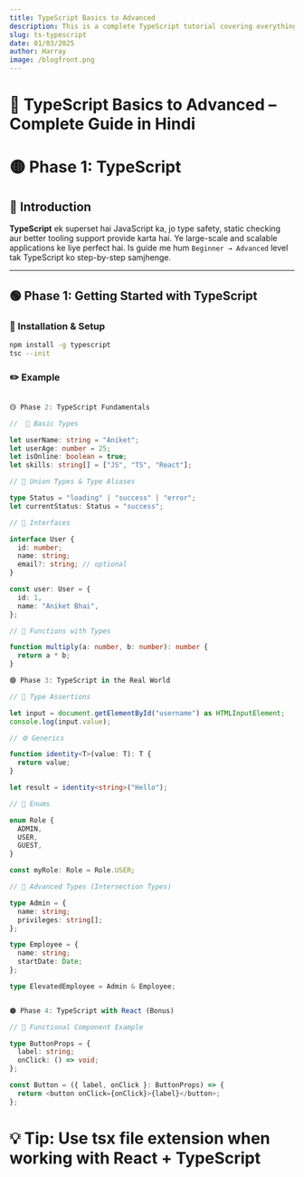 ```yaml
---
title: TypeScript Basics to Advanced
description: This is a complete TypeScript tutorial covering everything from setup to real-world usage. Best suited for JavaScript developers who want to scale with TypeScript.
slug: ts-typescript
date: 01/03/2025
author: Harray
image: /blogfront.png
---
```


# 📘 TypeScript Basics to Advanced – Complete Guide in Hindi

# 🟡 Phase 1: TypeScript

## 🧠 Introduction

**TypeScript** ek superset hai JavaScript ka, jo type safety, static checking aur better tooling support provide karta hai. Ye large-scale and scalable applications ke liye perfect hai. Is guide me hum `Beginner → Advanced` level tak TypeScript ko step-by-step samjhenge.

---

## 🟢 Phase 1: Getting Started with TypeScript

### 🔧 Installation & Setup

```bash
npm install -g typescript
tsc --init

```

### ✏️ Example

```ts

🟡 Phase 2: TypeScript Fundamentals

//  📌 Basic Types

let userName: string = "Aniket";
let userAge: number = 25;
let isOnline: boolean = true;
let skills: string[] = ["JS", "TS", "React"];

// 🔗 Union Types & Type Aliases

type Status = "loading" | "success" | "error";
let currentStatus: Status = "success";

// 📐 Interfaces

interface User {
  id: number;
  name: string;
  email?: string; // optional
}

const user: User = {
  id: 1,
  name: "Aniket Bhai",
};

// 🧮 Functions with Types

function multiply(a: number, b: number): number {
  return a * b;
}

🟣 Phase 3: TypeScript in the Real World

// 🔄 Type Assertions

let input = document.getElementById("username") as HTMLInputElement;
console.log(input.value);

// ⚙️ Generics

function identity<T>(value: T): T {
  return value;
}

let result = identity<string>("Hello");

// 🎌 Enums

enum Role {
  ADMIN,
  USER,
  GUEST,
}

const myRole: Role = Role.USER;

// 🧬 Advanced Types (Intersection Types)

type Admin = {
  name: string;
  privileges: string[];
};

type Employee = {
  name: string;
  startDate: Date;
};

type ElevatedEmployee = Admin & Employee;


🟠 Phase 4: TypeScript with React (Bonus)

// 🧩 Functional Component Example

type ButtonProps = {
  label: string;
  onClick: () => void;
};

const Button = ({ label, onClick }: ButtonProps) => {
  return <button onClick={onClick}>{label}</button>;
};

```
# 💡 Tip: Use tsx file extension when working with React + TypeScript
